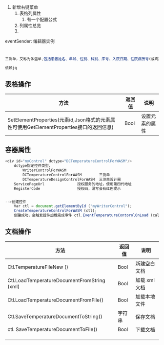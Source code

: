 1. 新增右键菜单
	1. 表格列属性
		1. 有一个配置公式
	2. 列属性总览
	3. 

eventSender: 编辑器实例

```js


三测单，又称为体温单,包括患者姓名、年龄、性别、科别、床号、入院日期、住院病历号(或病案号)、日期、住院天数、手术后天数、脉搏/心率、体温、呼吸、血压、出入量、大便次数、身高、体重等。

依赖jq

```

## 表格操作


| 方法                                                                   | 返回值  | 说明                   |
| -------------------------------------------------------------------- | ---- | -------------------- |
| SetElementProperties(元素id,Json格式的元素属性可使用GetElementProperties接口的返回信息) | Bool | 设置元素的属性              |

## 容器属性
```js
<div id="myControl" dctype="DCTemperatureControlForWASM"/>
	dctype指定控件类型，
		WriterControlForWASM               
		DCTemperatureControlForWASM        三测单
		DCTemperatureDesignControlForWASM  三测单设计器
	ServicePageUrl               授权服务的地址，使用第四代地址
	RegisterCode                 授权码，没写会有红色提示


-->创建控件
	Var ctl = document.getElementById ("myWriterControl");
	CreateTemperatureControlForWASM (ctl);
	创建成功，会触发控件加载完成事件 ctl.EventTemperatureContorolOnLoad (callback)。
```
## 文档操作

| 方法                                          | 返回值  | 说明        |
| ------------------------------------------- | ---- | --------- |
| Ctl.TemperatureFileNew ()                   | Bool | 新建空白文档    |
| Ctl.LoadTemperatureDocumentFromString (xml) | Bool | 加载 xml 文档 |
| Ctl.LoadTemperatureDocumentFromFile()       | Bool | 加载本地文件    |
| Ctl.SaveTemperatureDocumentToString()       | 字符串  | 保存文档      |
| ctl. SaveTemperatureDocumentToFile()        | Bool | 下载文档      |
|                                             |      |           |
|                                             |      |           |
|                                             |      |           |
